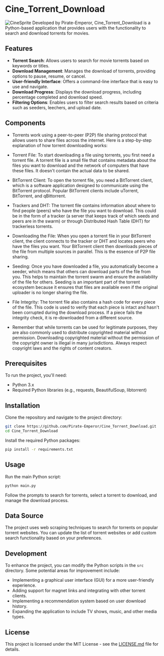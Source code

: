 # Cine_Torrent_Download
![CineSprite](data/public/cinesprite.png)
Developed by Pirate-Emperor, Cine_Torrent_Download is a Python-based application that provides users with the functionality to search and download torrents for movies.

## Features

- **Torrent Search**: Allows users to search for movie torrents based on keywords or titles.
- **Download Management**: Manages the download of torrents, providing options to pause, resume, or cancel.
- **User-friendly Interface**: Offers a command-line interface that is easy to use and navigate.
- **Download Progress**: Displays the download progress, including percentage completed and download speed.
- **Filtering Options**: Enables users to filter search results based on criteria such as seeders, leechers, and upload date.

## Components

- Torrents work using a peer-to-peer (P2P) file sharing protocol that allows users to share files across the internet. Here is a step-by-step explanation of how torrent downloading works:

- Torrent File: To start downloading a file using torrents, you first need a torrent file. A torrent file is a small file that contains metadata about the files you want to download and the network of computers that have these files. It doesn't contain the actual data to be shared.

- BitTorrent Client: To open the torrent file, you need a BitTorrent client, which is a software application designed to communicate using the BitTorrent protocol. Popular BitTorrent clients include uTorrent, BitTorrent, and qBittorrent.

- Trackers and DHT: The torrent file contains information about where to find people (peers) who have the file you want to download. This could be in the form of a tracker (a server that keeps track of which seeds and peers are in the swarm) or through Distributed Hash Table (DHT) for trackerless torrents.

- Downloading the File: When you open a torrent file in your BitTorrent client, the client connects to the tracker or DHT and locates peers who have the files you want. Your BitTorrent client then downloads pieces of the file from multiple sources in parallel. This is the essence of P2P file sharing.

- Seeding: Once you have downloaded a file, you automatically become a seeder, which means that others can download parts of the file from you. This helps to maintain the torrent swarm and ensure the availability of the file for others. Seeding is an important part of the torrent ecosystem because it ensures that files are available even if the original uploader is no longer sharing the file.

- File Integrity: The torrent file also contains a hash code for every piece of the file. This code is used to verify that each piece is intact and hasn't been corrupted during the download process. If a piece fails the integrity check, it is re-downloaded from a different source.

- Remember that while torrents can be used for legitimate purposes, they are also commonly used to distribute copyrighted material without permission. Downloading copyrighted material without the permission of the copyright owner is illegal in many jurisdictions. Always respect copyright laws and the rights of content creators.

## Prerequisites

To run the project, you'll need:

- Python 3.x
- Required Python libraries (e.g., requests, BeautifulSoup, libtorrent)

## Installation

Clone the repository and navigate to the project directory:

```bash
git clone https://github.com/Pirate-Emperor/Cine_Torrent_Download.git
cd Cine_Torrent_Download
```

Install the required Python packages:

```bash
pip install -r requirements.txt
```

## Usage

Run the main Python script:

```bash
python main.py
```

Follow the prompts to search for torrents, select a torrent to download, and manage the download process.

## Data Source

The project uses web scraping techniques to search for torrents on popular torrent websites. You can update the list of torrent websites or add custom search functionality based on your preferences.

## Development

To enhance the project, you can modify the Python scripts in the `src` directory. Some potential areas for improvement include:

- Implementing a graphical user interface (GUI) for a more user-friendly experience.
- Adding support for magnet links and integrating with other torrent clients.
- Implementing a recommendation system based on user download history.
- Expanding the application to include TV shows, music, and other media types.

## License

This project is licensed under the MIT License - see the [LICENSE.md](LICENSE.md) file for details.

